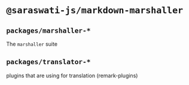 # `@saraswati-js/markdown-marshaller`

## `packages/marshaller-*`
The `marshaller` suite

## `packages/translator-*`
plugins that are using for translation (remark-plugins)

